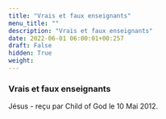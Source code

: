 ```yaml
---
title: "Vrais et faux enseignants"
menu_title: ""
description: "Vrais et faux enseignants"
date: 2022-06-01 06:00:01+00:257
draft: False
hidden: True
weight:
---
```

### Vrais et faux enseignants

Jésus - reçu par Child of God le 10 Mai 2012.



